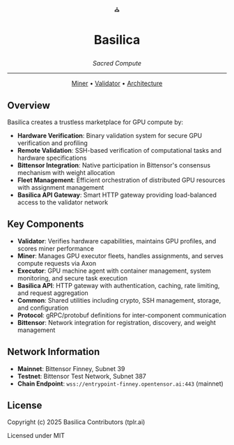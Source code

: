 <p align="center">⛪</p>

# <p align="center">Basilica</p>

<p align="center">
  <em>Sacred Compute</em>
</p>

---

<p align="center">
  <a href="docs/miner.md">Miner</a> • 
  <a href="docs/validator.md">Validator</a> • 
  <a href="docs/architecture.md">Architecture</a>
</p>

## Overview

Basilica creates a trustless marketplace for GPU compute by:

- **Hardware Verification**: Binary validation system for secure GPU verification and profiling
- **Remote Validation**: SSH-based verification of computational tasks and hardware specifications
- **Bittensor Integration**: Native participation in Bittensor's consensus mechanism with weight allocation
- **Fleet Management**: Efficient orchestration of distributed GPU resources with assignment management
- **Basilica API Gateway**: Smart HTTP gateway providing load-balanced access to the validator network

## Key Components

- **Validator**: Verifies hardware capabilities, maintains GPU profiles, and scores miner performance
- **Miner**: Manages GPU executor fleets, handles assignments, and serves compute requests via Axon
- **Executor**: GPU machine agent with container management, system monitoring, and secure task execution
- **Basilica API**: HTTP gateway with authentication, caching, rate limiting, and request aggregation
- **Common**: Shared utilities including crypto, SSH management, storage, and configuration
- **Protocol**: gRPC/protobuf definitions for inter-component communication
- **Bittensor**: Network integration for registration, discovery, and weight management

## Network Information

- **Mainnet**: Bittensor Finney, Subnet 39
- **Testnet**: Bittensor Test Network, Subnet 387
- **Chain Endpoint**: `wss://entrypoint-finney.opentensor.ai:443` (mainnet)

## License

Copyright (c) 2025 Basilica Contributors (tplr.ai)

Licensed under MIT
